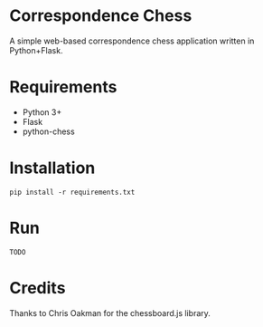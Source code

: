 Correspondence Chess
====================
A simple web-based correspondence chess application written in Python+Flask.

Requirements
============
* Python 3+
* Flask
* python-chess

Installation
============
```pip install -r requirements.txt```

Run
===
```TODO```

Credits
=======
Thanks to Chris Oakman for the chessboard.js library.
